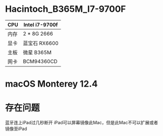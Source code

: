 # Hacintoch_B365M_I7-9700F


| CPU | Intel i7-9700f |
| --- | --- |
|  内存  | 2 * 8G 2666 |
| 显卡 | 蓝宝石 RX6600 |
| 主板 | 微星 B365M |
| 网卡 | BCM94360CD |

# macOS Monterey 12.4
# 存在问题
蓝牙连上iPad过几秒断开
iPad可以屏幕镜像此Mac，但是此Mac不可以扩展或者镜像至iPad
